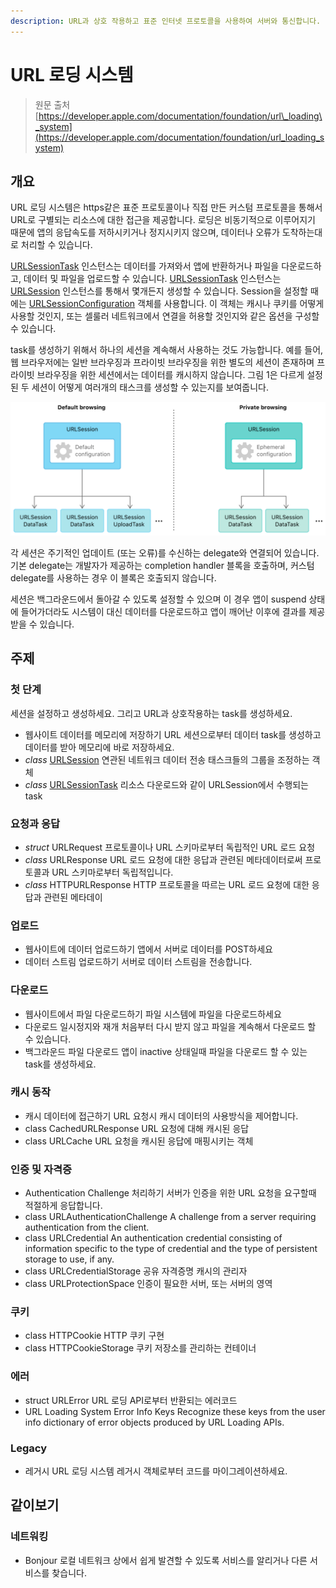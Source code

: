 ```yaml
---
description: URL과 상호 작용하고 표준 인터넷 프로토콜을 사용하여 서버와 통신합니다.
---
```


# URL 로딩 시스템

> 원문 출처  
> [https://developer.apple.com/documentation/foundation/url\_loading\_system](https://developer.apple.com/documentation/foundation/url_loading_system)

## 개요

URL 로딩 시스템은 https같은 표준 프로토콜이나 직접 만든 커스텀 프로토콜을 통해서 URL로 구별되는 리소스에 대한 접근을 제공합니다. 로딩은 비동기적으로 이루어지기 때문에 앱의 응답속도를 저하시키거나 정지시키지 않으며, 데이터나 오류가 도착하는대로 처리할 수 있습니다.

[URLSessionTask](urlsessiontask.md) 인스턴스는 데이터를 가져와서 앱에 반환하거나 파일을 다운로드하고, 데이터 및 파일을 업로드할 수 있습니다. [URLSessionTask](urlsessiontask.md) 인스턴스는 [URLSession](urlsession.md) 인스턴스를 통해서 몇개든지 생성할 수 있습니다. Session을 설정할 때에는 [URLSessionConfiguration](../../../etc/not-found.md) 객체를 사용합니다. 이 객체는 캐시나 쿠키를 어떻게 사용할 것인지, 또는 셀룰러 네트워크에서 연결을 허용할 것인지와 같은 옵션을 구성할 수 있습니다.

task를 생성하기 위해서 하나의 세션을 계속해서 사용하는 것도 가능합니다. 예를 들어, 웹 브라우저에는 일반 브라우징과 프라이빗 브라우징을 위한 별도의 세션이 존재하며 프라이빗 브라우징을 위한 세션에서는 데이터를 캐시하지 않습니다. 그림 1은 다르게 설정된 두 세션이 어떻게 여러개의 태스크를 생성할 수 있는지를 보여줍니다.

![&#xADF8;&#xB9BC; 1. URL &#xC138;&#xC158;&#xC73C;&#xB85C; &#xD0DC;&#xC2A4;&#xD06C; &#xC0DD;&#xC131;&#xD558;&#xAE30;](../../../.gitbook/assets/url_loading_system.png)

각 세션은 주기적인 업데이트 \(또는 오류\)를 수신하는 delegate와 연결되어 있습니다. 기본 delegate는 개발자가 제공하는 completion handler 블록을 호출하며, 커스텀 delegate를 사용하는 경우 이 블록은 호출되지 않습니다.

세션은 백그라운드에서 돌아갈 수 있도록 설정할 수 있으며 이 경우 앱이 suspend 상태에 들어가더라도 시스템이 대신 데이터를 다운로드하고 앱이 깨어난 이후에 결과를 제공받을 수 있습니다.

## 주제

### 첫 단계

세션을 설정하고 생성하세요. 그리고 URL과 상호작용하는 task를 생성하세요.

* 웹사이트 데이터를 메모리에 저장하기 URL 세션으로부터 데이터 task를 생성하고 데이터를 받아 메모리에 바로 저장하세요.
* _class_ [URLSession](urlsession.md) 연관된 네트워크 데이터 전송 태스크들의 그룹을 조정하는 객체
* _class_ [URLSessionTask](urlsessiontask.md) 리소스 다운로드와 같이 URLSession에서 수행되는 task

### 요청과 응답

* _struct_ URLRequest 프로토콜이나 URL 스키마로부터 독립적인 URL 로드 요청
* _class_ URLResponse URL 로드 요청에 대한 응답과 관련된 메타데이터로써 프로토콜과 URL 스키마로부터 독립적입니다.
* _class_ HTTPURLResponse HTTP 프로토콜을 따르는 URL 로드 요청에 대한 응답과 관련된 메타데이

### 업로드

* 웹사이트에 데이터 업로드하기 앱에서 서버로 데이터를 POST하세요
* 데이터 스트림 업로드하기 서버로 데이터 스트림을 전송합니다.

### 다운로드

* 웹사이트에서 파일 다운로드하기 파일 시스템에 파일을 다운로드하세요
* 다운로드 일시정지와 재개 처음부터 다시 받지 않고 파일을 계속해서 다운로드 할 수 있습니다.
* 백그라운드 파일 다운로드 앱이 inactive 상태일때 파일을 다운로드 할 수 있는 task를 생성하세요.

### 캐시 동작

* 캐시 데이터에 접근하기 URL 요청시 캐시 데이터의 사용방식을 제어합니다.
* class CachedURLResponse URL 요청에 대해 캐시된 응답
* class URLCache URL 요청을 캐시된 응답에 매핑시키는 객체

### 인증 및 자격증

* Authentication Challenge 처리하기 서버가 인증을 위한 URL 요청을 요구할때 적절하게 응답합니다.
* class URLAuthenticationChallenge A challenge from a server requiring authentication from the client.
* class URLCredential An authentication credential consisting of information specific to the type of credential and the type of persistent storage to use, if any.
* class URLCredentialStorage 공유 자격증명 캐시의 관리자
* class URLProtectionSpace 인증이 필요한 서버, 또는 서버의 영역

### 쿠키

* class HTTPCookie HTTP 쿠키 구현
* class HTTPCookieStorage 쿠키 저장소를 관리하는 컨테이너

### 에러

* struct URLError URL 로딩 API로부터 반환되는 에러코드
* URL Loading System Error Info Keys Recognize these keys from the user info dictionary of error objects produced by URL Loading APIs.

### Legacy

* 레거시 URL 로딩 시스템 레거시 객체로부터 코드를 마이그레이션하세요.

## 같이보기

### 네트워킹

* Bonjour 로컬 네트워크 상에서 쉽게 발견할 수 있도록 서비스를 알리거나 다른 서비스를 찾습니다.



